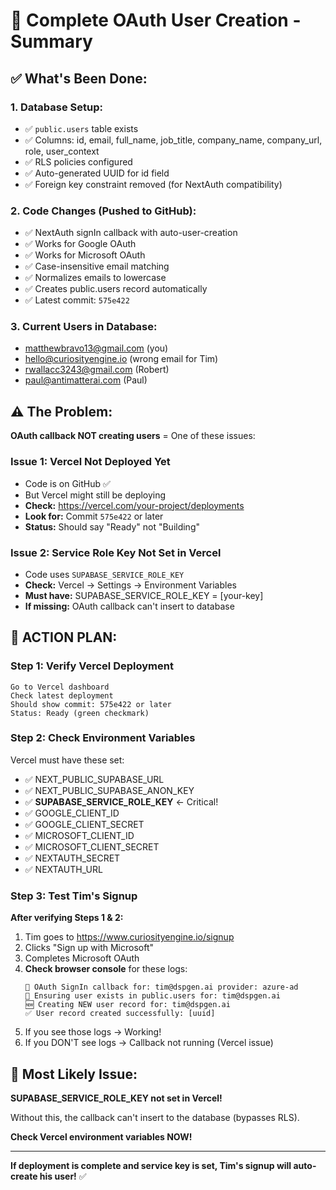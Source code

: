 # 🔧 Complete OAuth User Creation - Summary

## ✅ What's Been Done:

### 1. Database Setup:
- ✅ `public.users` table exists
- ✅ Columns: id, email, full_name, job_title, company_name, company_url, role, user_context
- ✅ RLS policies configured
- ✅ Auto-generated UUID for id field
- ✅ Foreign key constraint removed (for NextAuth compatibility)

### 2. Code Changes (Pushed to GitHub):
- ✅ NextAuth signIn callback with auto-user-creation
- ✅ Works for Google OAuth
- ✅ Works for Microsoft OAuth  
- ✅ Case-insensitive email matching
- ✅ Normalizes emails to lowercase
- ✅ Creates public.users record automatically
- ✅ Latest commit: `575e422`

### 3. Current Users in Database:
- matthewbravo13@gmail.com (you)
- hello@curiosityengine.io (wrong email for Tim)
- rwallacc3243@gmail.com (Robert)
- paul@antimatterai.com (Paul)

## ⚠️ The Problem:

**OAuth callback NOT creating users** = One of these issues:

### Issue 1: Vercel Not Deployed Yet
- Code is on GitHub ✅
- But Vercel might still be deploying
- **Check:** https://vercel.com/your-project/deployments
- **Look for:** Commit `575e422` or later
- **Status:** Should say "Ready" not "Building"

### Issue 2: Service Role Key Not Set in Vercel
- Code uses `SUPABASE_SERVICE_ROLE_KEY`
- **Check:** Vercel → Settings → Environment Variables
- **Must have:** SUPABASE_SERVICE_ROLE_KEY = [your-key]
- **If missing:** OAuth callback can't insert to database

## 🚀 ACTION PLAN:

### Step 1: Verify Vercel Deployment
```
Go to Vercel dashboard
Check latest deployment
Should show commit: 575e422 or later
Status: Ready (green checkmark)
```

### Step 2: Check Environment Variables
Vercel must have these set:
- ✅ NEXT_PUBLIC_SUPABASE_URL
- ✅ NEXT_PUBLIC_SUPABASE_ANON_KEY
- ✅ **SUPABASE_SERVICE_ROLE_KEY** ← Critical!
- ✅ GOOGLE_CLIENT_ID
- ✅ GOOGLE_CLIENT_SECRET
- ✅ MICROSOFT_CLIENT_ID
- ✅ MICROSOFT_CLIENT_SECRET
- ✅ NEXTAUTH_SECRET
- ✅ NEXTAUTH_URL

### Step 3: Test Tim's Signup

**After verifying Steps 1 & 2:**

1. Tim goes to https://www.curiosityengine.io/signup
2. Clicks "Sign up with Microsoft"
3. Completes Microsoft OAuth
4. **Check browser console** for these logs:
   ```
   🔐 OAuth SignIn callback for: tim@dspgen.ai provider: azure-ad
   👤 Ensuring user exists in public.users for: tim@dspgen.ai
   🆕 Creating NEW user record for: tim@dspgen.ai
   ✅ User record created successfully: [uuid]
   ```
5. If you see those logs → Working!
6. If you DON'T see logs → Callback not running (Vercel issue)

## 🎯 Most Likely Issue:

**SUPABASE_SERVICE_ROLE_KEY not set in Vercel!**

Without this, the callback can't insert to the database (bypasses RLS).

**Check Vercel environment variables NOW!**

---

**If deployment is complete and service key is set, Tim's signup will auto-create his user!** ✅

